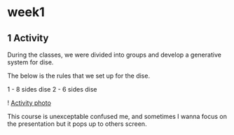 # week1

## 1 Activity

During the classes, we were divided into groups and develop a generative system for dise.

The below is the rules that we set up for the dise.

1 - 8 sides dise                2 - 6 sides dise

! [Activity photo](/Slave-to-the-Algorithm/WechatIMG609.jpeg)

This course is unexceptable confused me, and sometimes I wanna focus on the presentation but it pops up to others screen.
